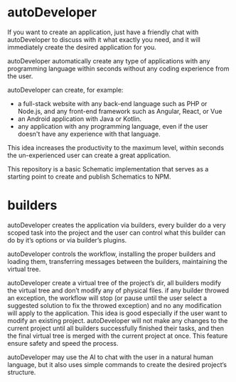 # autoDeveloper

If you want to create an application, just have a friendly chat with autoDeveloper to discuss with it what exactly you need, and it will immediately create the desired application for you.

autoDeveloper automatically create any type of applications with any programming language within seconds without any coding experience from the user.

autoDeveloper can create, for example:

- a full-stack website with any back-end language such as PHP or Node.js, and any front-end framework such as Angular, React, or Vue
- an Android application with Java or Kotlin.
- any application with any programming language, even if the user doesn't have any experience with that language.

This idea increases the productivity to the maximum level, within seconds the un-experienced user can create a great application.

This repository is a basic Schematic implementation that serves as a starting point to create and publish Schematics to NPM.

# builders

autoDeveloper creates the application via builders, every builder do a very scoped task into the project and the user can control what this builder can do by it’s options or via builder’s plugins.

autoDeveloper controls the workflow, installing the proper builders and loading them, transferring messages between the builders, maintaining the virtual tree.

autoDeveloper create a virtual tree of the project’s dir, all builders modify the virtual tree and don’t modify any of physical files.
if any builder throwed an exception, the workflow will stop (or pause until the user select a suggested solution to fix the throwed exception) and no any modification will apply to the application.
This idea is good especially if the user want to modify an existing project.
autoDeveloper will not make any changes to the current project until all builders successfully finished their tasks, and then the final virtual tree is merged with the current project at once.
This feature ensure safety and speed the process.

autoDeveloper may use the AI to chat with the user in a natural human language, but it also uses simple commands to create the desired project‘s structure.
